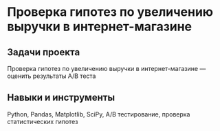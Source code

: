 # Проверка гипотез по увеличению выручки в интернет-магазине




## Задачи проекта

Проверка гипотез по увеличению выручки в интернет-магазине — оценить результаты A/B теста

## Навыки и инструменты

Python, Pandas, Matplotlib, SciPy, A/B тестирование, проверка статистических гипотез
